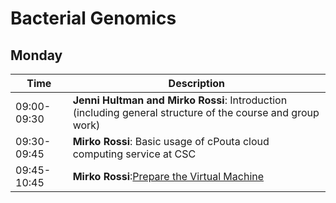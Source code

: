 # Bacterial Genomics
## Monday
| Time | Description|
| --- | --- |
| 09:00-09:30 | **Jenni Hultman and Mirko Rossi**: Introduction (including general structure of the course and group work)|
| 09:30-09:45 | **Mirko Rossi**: Basic usage of cPouta cloud computing service at CSC |
| 09:45-10:45 | **Mirko Rossi**:[Prepare the Virtual Machine](https://github.com/INNUENDOCON/MicrobialGenomeMetagenomeCourse/blob/master/MPM_starting_VM.md) |
